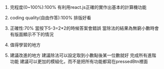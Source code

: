 1. 完程度(0~100%):100%
有利用react.js正確的實作出基本的計算機功能

2. coding quality(自由作答):100%
排版好看

3. 正確性:70%
當按下5-3=2*2的時候答案會錯誤
當除法的結果為無窮小數時會有版面顯示不下的情況

4. 值得學習的地方


5. 建議改進的地方
建議除法可以設定取到小數點後某一位數就好
完成所有進階功能
建議可以更加的模組化，而不是把所有功能都寫在pressedBtn裡面
